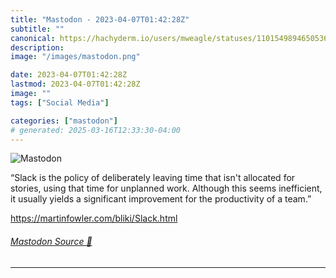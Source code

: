 ```yaml
---
title: "Mastodon - 2023-04-07T01:42:28Z"
subtitle: ""
canonical: https://hachyderm.io/users/mweagle/statuses/110154989465053677
description:
image: "/images/mastodon.png"

date: 2023-04-07T01:42:28Z
lastmod: 2023-04-07T01:42:28Z
image: ""
tags: ["Social Media"]

categories: ["mastodon"]
# generated: 2025-03-16T12:33:30-04:00
---
```

![Mastodon](/images/mastodon.png)

<p>“Slack is the policy of deliberately leaving time that isn&#39;t allocated for stories, using that time for unplanned work. Although this seems inefficient, it usually yields a significant improvement for the productivity of a team.”</p><p><a href="https://martinfowler.com/bliki/Slack.html" target="_blank" rel="nofollow noopener noreferrer" translate="no"><span class="invisible">https://</span><span class="ellipsis">martinfowler.com/bliki/Slack.h</span><span class="invisible">tml</span></a></p>


###### [Mastodon Source 🐘](https://hachyderm.io/@mweagle/110154989465053677)

___

